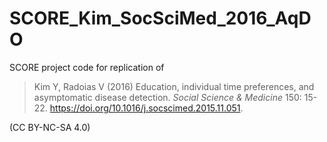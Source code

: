 # SCORE_Kim_SocSciMed_2016_AqDO

SCORE project code for replication of 

> Kim Y, Radoias V (2016) Education, individual time preferences, and asymptomatic disease detection. *Social Science & Medicine* 150: 15-22. https://doi.org/10.1016/j.socscimed.2015.11.051.

(CC BY-NC-SA 4.0)
